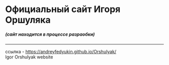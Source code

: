 # Официальный сайт Игоря Оршуляка

##### (сайт находится в процессе разраобки)

---

ссылка - https://andreyfedyukin.github.io/Orshulyak/ <br>
Igor Orshulyak website
